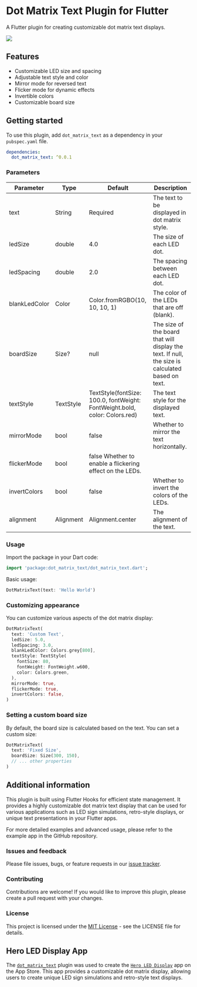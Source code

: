 # Dot Matrix Text Plugin for Flutter

A Flutter plugin for creating customizable dot matrix text displays.

<img src="https://github.com/user-attachments/assets/a08b486c-fad1-43e2-9667-7a062dead3f8">

## Features

- Customizable LED size and spacing
- Adjustable text style and color
- Mirror mode for reversed text
- Flicker mode for dynamic effects
- Invertible colors
- Customizable board size

## Getting started

To use this plugin, add `dot_matrix_text` as a dependency in your `pubspec.yaml` file.

```yaml
dependencies:
  dot_matrix_text: ^0.0.1
```

### Parameters

| Parameter     | Type      | Default               | Description                                   |
|---------------|-----------|-----------------------|-----------------------------------------------|
| text          | String    | Required              | The text to be displayed in dot matrix style. |
| ledSize       | double    | 4.0                   | The size of each LED dot.                     |
| ledSpacing    | double    | 2.0                   | The spacing between each LED dot.             |
| blankLedColor | Color     | Color.fromRGBO(10, 10, 10, 1) | The color of the LEDs that are off (blank).   |
| boardSize     | Size?     | null                  | The size of the board that will display the text. If null, the size is calculated based on text. |
| textStyle     | TextStyle | TextStyle(fontSize: 100.0, fontWeight: FontWeight.bold, color: Colors.red) | The text style for the displayed text.        |
| mirrorMode    | bool      | false                 | Whether to mirror the text horizontally.      |
| flickerMode   | bool      | false                   Whether to enable a flickering effect on the LEDs. |
| invertColors  | bool      | false                 | Whether to invert the colors of the LEDs.     |
| alignment     | Alignment | Alignment.center      | The alignment of the text.                    |

### Usage

Import the package in your Dart code:
```dart
import 'package:dot_matrix_text/dot_matrix_text.dart';
```

Basic usage:
```dart
DotMatrixText(text: 'Hello World')
```
### Customizing appearance

You can customize various aspects of the dot matrix display:
```dart
DotMatrixText(
  text: 'Custom Text',
  ledSize: 5.0,
  ledSpacing: 3.0,
  blankLedColor: Colors.grey[800],
  textStyle: TextStyle(
    fontSize: 80,
    fontWeight: FontWeight.w600,
    color: Colors.green,
  ),
  mirrorMode: true,
  flickerMode: true,
  invertColors: false,
)
```

### Setting a custom board size

By default, the board size is calculated based on the text. You can set a custom size:
```dart
DotMatrixText(
  text: 'Fixed Size',
  boardSize: Size(300, 150),
  // ... other properties
)
```

## Additional information

This plugin is built using Flutter Hooks for efficient state management. It provides a highly customizable dot matrix text display that can be used for various applications such as LED sign simulations, retro-style displays, or unique text presentations in your Flutter apps.

For more detailed examples and advanced usage, please refer to the example app in the GitHub repository.

### Issues and feedback

Please file issues, bugs, or feature requests in our [issue tracker][tracker].

### Contributing

Contributions are welcome! If you would like to improve this plugin, please create a pull request with your changes.

### License
This project is licensed under the [MIT License][license] - see the LICENSE file for details.

## Hero LED Display App
The [`dot_matrix_text`][pub.dev] plugin was used to create the [`Hero LED Display`][heroleddisplay] app on the App Store. This app provides a customizable dot matrix display, allowing users to create unique LED sign simulations and retro-style text displays.


[tracker]: https://github.com/topmoveright/dot_matrix_text/issues
[license]: https://pub.dev/packages/dot_matrix_text/license
[pub.dev]: https://pub.dev/packages/dot_matrix_text
[heroleddisplay]: https://apps.apple.com/us/app/hero-led-display/id6557080198